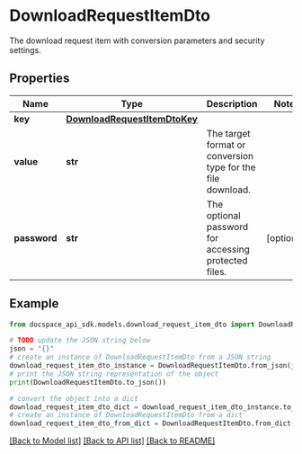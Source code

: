 # DownloadRequestItemDto
The download request item with conversion parameters and security settings.

## Properties

Name | Type | Description | Notes
------------ | ------------- | ------------- | -------------
**key** | [**DownloadRequestItemDtoKey**](DownloadRequestItemDtoKey.md) |  | 
**value** | **str** | The target format or conversion type for the file download. | 
**password** | **str** | The optional password for accessing protected files. | [optional] 

## Example

```python
from docspace_api_sdk.models.download_request_item_dto import DownloadRequestItemDto

# TODO update the JSON string below
json = "{}"
# create an instance of DownloadRequestItemDto from a JSON string
download_request_item_dto_instance = DownloadRequestItemDto.from_json(json)
# print the JSON string representation of the object
print(DownloadRequestItemDto.to_json())

# convert the object into a dict
download_request_item_dto_dict = download_request_item_dto_instance.to_dict()
# create an instance of DownloadRequestItemDto from a dict
download_request_item_dto_from_dict = DownloadRequestItemDto.from_dict(download_request_item_dto_dict)
```
[[Back to Model list]](../README.md#documentation-for-models) [[Back to API list]](../README.md#documentation-for-api-endpoints) [[Back to README]](../README.md)


